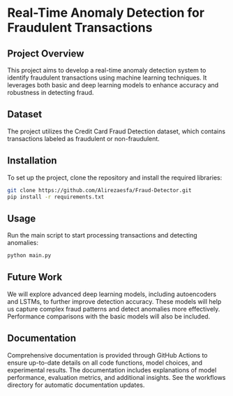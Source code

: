 # Real-Time Anomaly Detection for Fraudulent Transactions

## Project Overview
This project aims to develop a real-time anomaly detection system to identify fraudulent transactions using machine learning techniques. It leverages both basic and deep learning models to enhance accuracy and robustness in detecting fraud.

## Dataset
The project utilizes the Credit Card Fraud Detection dataset, which contains transactions labeled as fraudulent or non-fraudulent.

## Installation
To set up the project, clone the repository and install the required libraries:
```bash
git clone https://github.com/Alirezaesfa/Fraud-Detector.git
pip install -r requirements.txt
```

## Usage
Run the main script to start processing transactions and detecting anomalies:
```bash
python main.py
```

## Future Work
We will explore advanced deep learning models, including autoencoders and LSTMs, to further improve detection accuracy. These models will help us capture complex fraud patterns and detect anomalies more effectively. Performance comparisons with the basic models will also be included.

## Documentation
Comprehensive documentation is provided through GitHub Actions to ensure up-to-date details on all code functions, model choices, and experimental results. The documentation includes explanations of model performance, evaluation metrics, and additional insights. See the workflows directory for automatic documentation updates.
